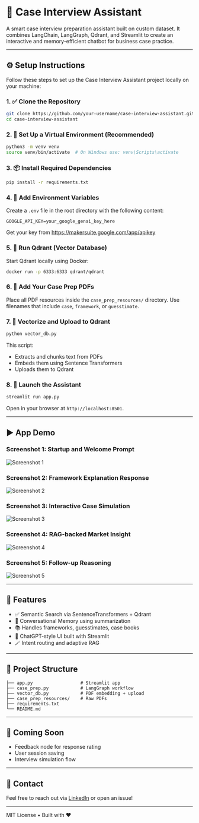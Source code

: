 
# 💼 Case Interview Assistant

A smart case interview preparation assistant built on custom dataset. It combines LangChain, LangGraph, Qdrant, and Streamlit to create an interactive and memory-efficient chatbot for business case practice.

---

## ⚙️ Setup Instructions

Follow these steps to set up the Case Interview Assistant project locally on your machine:

### 1. ✅ Clone the Repository

```bash
git clone https://github.com/your-username/case-interview-assistant.git
cd case-interview-assistant
```

### 2. 🐍 Set Up a Virtual Environment (Recommended)

```bash
python3 -m venv venv
source venv/bin/activate  # On Windows use: venv\Scripts\activate
```

### 3. 📦 Install Required Dependencies

```bash
pip install -r requirements.txt
```

### 4. 🔐 Add Environment Variables

Create a `.env` file in the root directory with the following content:

```env
GOOGLE_API_KEY=your_google_genai_key_here
```

Get your key from https://makersuite.google.com/app/apikey

### 5. 🚀 Run Qdrant (Vector Database)

Start Qdrant locally using Docker:

```bash
docker run -p 6333:6333 qdrant/qdrant
```

### 6. 📁 Add Your Case Prep PDFs

Place all PDF resources inside the `case_prep_resources/` directory. Use filenames that include `case`, `framework`, or `guesstimate`.

### 7. 🧠 Vectorize and Upload to Qdrant

```bash
python vector_db.py
```

This script:
- Extracts and chunks text from PDFs
- Embeds them using Sentence Transformers
- Uploads them to Qdrant

### 8. 💬 Launch the Assistant

```bash
streamlit run app.py
```

Open in your browser at `http://localhost:8501`.

---

## ▶️ App Demo

### Screenshot 1: Startup and Welcome Prompt
![Screenshot 1](screenshots/screenshot1.png)

### Screenshot 2: Framework Explanation Response
![Screenshot 2](screenshots/screenshot2.png)

### Screenshot 3: Interactive Case Simulation
![Screenshot 3](screenshots/screenshot3.png)

### Screenshot 4: RAG-backed Market Insight
![Screenshot 4](screenshots/screenshot4.png)

### Screenshot 5: Follow-up Reasoning
![Screenshot 5](screenshots/screenshot5.png)

---

## 📝 Features

- ✅ Semantic Search via SentenceTransformers + Qdrant
- 🧠 Conversational Memory using summarization
- 📚 Handles frameworks, guesstimates, case books
- 💬 ChatGPT-style UI built with Streamlit
- 🪄 Intent routing and adaptive RAG

---

## 📂 Project Structure

```
├── app.py                  # Streamlit app
├── case_prep.py            # LangGraph workflow
├── vector_db.py            # PDF embedding + upload
├── case_prep_resources/    # Raw PDFs
├── requirements.txt
└── README.md
```

---

## 🧪 Coming Soon

- Feedback node for response rating
- User session saving
- Interview simulation flow

---

## 📧 Contact

Feel free to reach out via [LinkedIn](https://linkedin.com/in/yourprofile) or open an issue!

---

MIT License • Built with ❤️
